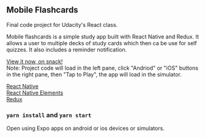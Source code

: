## Mobile Flashcards

Final code project for Udacity's React class.


Mobile flashcards is a simple study app built with React Native and Redux. It allows a user to multiple decks of study cards which then ca be use for self quizzes. It also includes a reminder notification.  
  
[View it now, on snack!](https://snack.expo.io/@git/github.com/tmert1012/mobile-flashcards)  
Note: Project code will load in the left pane, click "Andriod" or "iOS" buttons in the right pane, then "Tap to Play", the app will load in the simulator.

[React Native](https://facebook.github.io/react-native/)  
[React Native Elements](https://react-native-training.github.io/react-native-elements/)  
[Redux](https://react-redux.js.org/)  

### `yarn install` and `yarn start`

Open using Expo apps on android or ios devices or simulators.
